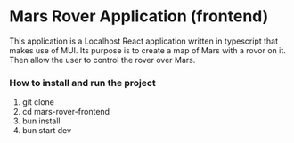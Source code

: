 <h1>Mars Rover Application (frontend)</h1>
<p>This application is a Localhost React application written in typescript that makes use of MUI. Its purpose is to create a map of Mars with a rovor on it. Then allow the user to control the rover over Mars.</p>
<h3>How to install and run the project</h3>
<ol>
  <li>git clone</li>
  <li>cd mars-rover-frontend</li>
  <li>bun install</li>
  <li>bun start dev</li>
</ol>
